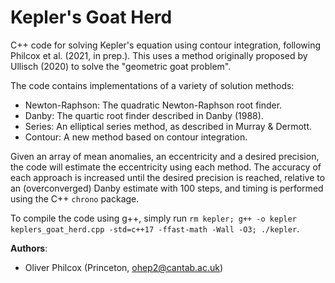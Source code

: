 # Kepler's Goat Herd

C++ code for solving Kepler's equation using contour integration, following Philcox et al. (2021, in prep.). This uses a method originally proposed by Ullisch (2020) to solve the "geometric goat problem".

The code contains implementations of a variety of solution methods:
- Newton-Raphson: The quadratic Newton-Raphson root finder.
- Danby: The quartic root finder described in Danby (1988).
- Series: An elliptical series method, as described in Murray & Dermott.
- Contour: A new method based on contour integration.

Given an array of mean anomalies, an eccentricity and a desired precision, the code will estimate the eccentricity using each method. The accuracy of each approach is increased until the desired precision is reached, relative to an (overconverged) Danby estimate with 100 steps, and timing is performed using the C++ `chrono` package.

To compile the code using g++, simply run ```rm kepler; g++ -o kepler keplers_goat_herd.cpp -std=c++17 -ffast-math -Wall -O3; ./kepler```.

**Authors**:
- Oliver Philcox (Princeton, [ohep2@cantab.ac.uk](mailto:ohep2@cantab.ac.uk))
